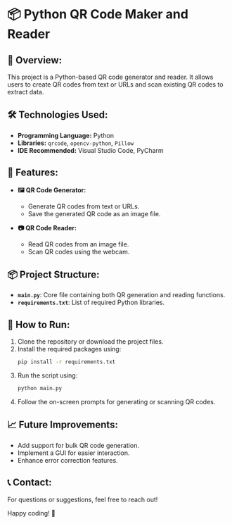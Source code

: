 # 📦 Python QR Code Maker and Reader

## 📖 Overview:
This project is a Python-based QR code generator and reader. It allows users to create QR codes from text or URLs and scan existing QR codes to extract data.

## 🛠️ Technologies Used:
- **Programming Language:** Python
- **Libraries:** `qrcode`, `opencv-python`, `Pillow`
- **IDE Recommended:** Visual Studio Code, PyCharm

## 🎯 Features:
- **🖼️ QR Code Generator:**
  - Generate QR codes from text or URLs.
  - Save the generated QR code as an image file.

- **📷 QR Code Reader:**
  - Read QR codes from an image file.
  - Scan QR codes using the webcam.

## 📦 Project Structure:
- **`main.py`**: Core file containing both QR generation and reading functions.
- **`requirements.txt`**: List of required Python libraries.

## 🚀 How to Run:
1. Clone the repository or download the project files.
2. Install the required packages using:
   ```bash
   pip install -r requirements.txt
   ```
3. Run the script using:
   ```bash
   python main.py
   ```
4. Follow the on-screen prompts for generating or scanning QR codes.

## 📈 Future Improvements:
- Add support for bulk QR code generation.
- Implement a GUI for easier interaction.
- Enhance error correction features.

## 📞 Contact:
For questions or suggestions, feel free to reach out!

Happy coding! 🚀

